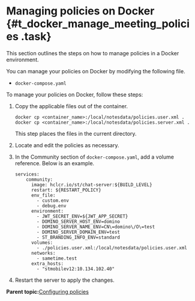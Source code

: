 # Managing policies on Docker {#t_docker_manage_meeting_policies .task}

This section outlines the steps on how to manage policies in a Docker environment.

You can manage your policies on Docker by modifying the following file.

-   `docker-compose.yaml`

To manage your policies on Docker, follow these steps:

1.  Copy the applicable files out of the container.

    ``` {#codeblock_wx2_xrc_qtb}
    docker cp <container_name>:/local/notesdata/policies.user.xml .
    docker cp <container_name>:/local/notesdata/policies.server.xml .
    ```

    This step places the files in the current directory.

2.  Locate and edit the policies as necessary.

3.  In the Community section of `docker-compose.yaml`, add a volume reference. Below is an example.

    ``` {#codeblock_g4j_lmk_qtb}
    services:
        community:
          image: hclcr.io/st/chat-server:${BUILD_LEVEL}
          restart: ${RESTART_POLICY}
          env_file:
            - custom.env
            - debug.env
          environment:
            - JWT_SECRET_ENV=${JWT_APP_SECRET}
            - DOMINO_SERVER_HOST_ENV=domino
            - DOMINO_SERVER_NAME_ENV=CN\=domino\/O\=test
            - DOMINO_SERVER_DOMAIN_ENV=test
            - ST_BRANDING_INFO_ENV=standard
          volumes:
            - ./policies.user.xml:/local/notesdata/policies.user.xml
          networks:
            - sametime.test
          extra_hosts:
            - "stmobilev12:10.134.102.40"
    ```

4.  Restart the server to apply the changes.


**Parent topic:**[Configuring policies](configuring_policies.md)

